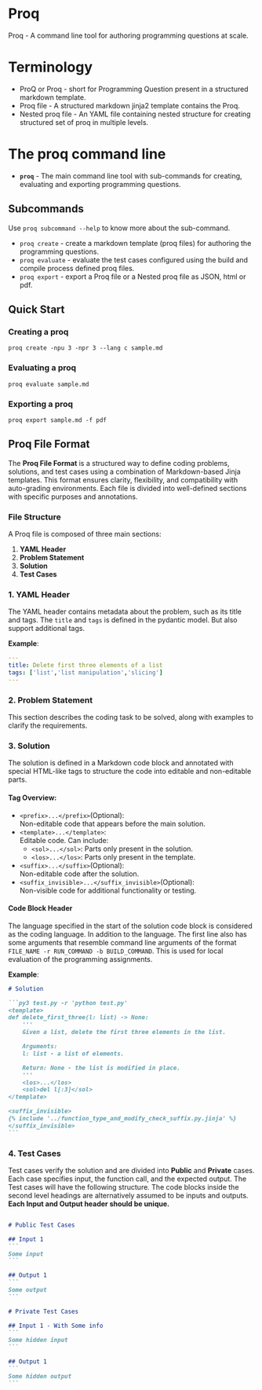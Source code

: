# Proq

Proq - A command line tool for authoring programming questions at scale.

# Terminology

- ProQ or Proq - short for Programming Question present in a structured markdown template.
- Proq file - A structured markdown jinja2 template contains the Proq.
- Nested proq file - An YAML file containing nested structure for creating structured set of proq in multiple levels.


# The proq command line

- **`proq`** - The main command line tool with sub-commands for creating, evaluating and exporting programming questions.

## Subcommands
Use `proq subcommand --help` to know more about the sub-command.

- `proq create` - create a markdown template (proq files) for authoring the programming questions.
- `proq evaluate` - evaluate the test cases configured using the build and compile process defined proq files.
- `proq export` - export a Proq file or a Nested proq file as JSON, html or pdf.

## Quick Start

### Creating a proq
```
proq create -npu 3 -npr 3 --lang c sample.md
```

### Evaluating a proq
```
proq evaluate sample.md
```

### Exporting a proq
```
proq export sample.md -f pdf
```


## Proq File Format

The **Proq File Format** is a structured way to define coding problems, solutions, and test cases using a combination of Markdown-based Jinja templates. This format ensures clarity, flexibility, and compatibility with auto-grading environments. Each file is divided into well-defined sections with specific purposes and annotations.


### File Structure

A Proq file is composed of three main sections:
1. **YAML Header**
2. **Problem Statement**
3. **Solution**
4. **Test Cases**

### 1. YAML Header
The YAML header contains metadata about the problem, such as its title and tags. The `title` and `tags` is defined in the pydantic model. But also support additional tags.

**Example**:
```yaml
---
title: Delete first three elements of a list
tags: ['list','list manipulation','slicing']
---
```


### 2. Problem Statement
This section describes the coding task to be solved, along with examples to clarify the requirements. 


### 3. Solution
The solution is defined in a Markdown code block and annotated with special HTML-like tags to structure the code into editable and non-editable parts.

#### Tag Overview:
- `<prefix>...</prefix>`(Optional):  
  Non-editable code that appears before the main solution.
- `<template>...</template>`:  
  Editable code. Can include:
  - `<sol>...</sol>`: Parts only present in the solution.
  - `<los>...</los>`: Parts only present in the template.
- `<suffix>...</suffix>`(Optional):  
  Non-editable code after the solution.
- `<suffix_invisible>...</suffix_invisible>`(Optional):  
  Non-visible code for additional functionality or testing.

#### Code Block Header

The language specified in the start of the solution code block is considered as the coding language. In addition to the language. The first line also has some arguments that resemble command line arguments of the format `FILE_NAME -r RUN_COMMAND -b BUILD_COMMAND`. This is used for local evaluation of the programming assignments.

**Example**:
````markdown
# Solution

```py3 test.py -r 'python test.py'
<template>
def delete_first_three(l: list) -> None:
    '''
    Given a list, delete the first three elements in the list.

    Arguments:
    l: list - a list of elements.

    Return: None - the list is modified in place.
    '''
    <los>...</los>
    <sol>del l[:3]</sol>
</template>

<suffix_invisible>
{% include '../function_type_and_modify_check_suffix.py.jinja' %}
</suffix_invisible>
```
````



### 4. Test Cases

Test cases verify the solution and are divided into **Public** and **Private** cases. Each case specifies input, the function call, and the expected output. The Test cases will have the following structure. The code blocks inside the second level headings are alternatively assumed to be inputs and outputs. **Each Input and Output header should be unique.**

````markdown

# Public Test Cases

## Input 1
```
Some input
```

## Output 1
```
Some output
```

# Private Test Cases

## Input 1 - With Some info
```
Some hidden input
```

## Output 1 
```
Some hidden output
```
````

